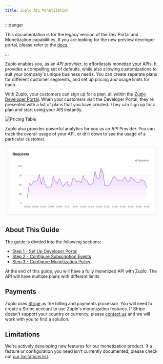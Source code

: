 ```yaml
---
title: Zuplo API Monetization
---
```


:::danger

This documentation is for the legacy version of the Dev Portal and Monetization
capabilities. If you are looking for the new preview developer portal, please
refer to the [docs](/docs/dev-portal/introduction).

:::

Zuplo enables you, as an _API provider_, to effortlessly monetize your APIs. It
provides a compelling set of defaults, while also allowing customizations to
suit your company's unique business needs. You can create separate plans for
different customer segments, and set up pricing and usage limits for each.

With Zuplo, your customers can sign up for a plan, all within the
[Zuplo Developer Portal](../legacy/dev-portal/overview.md). When your customers
visit the Developer Portal, they're presented with a list of plans that you have
created. They can sign up for a plan and start using your API instantly.

![Pricing Table](../../public/media/monetization-dev-portal-setup/image.png)

Zuplo also provides powerful analytics for you as an API Provider. You can track
the overall usage of your API, or drill down to see the usage of a particular
customer.

![Analytics](../../public/media/monetization/353fb3d5-f019-443b-92d6-a4127814b1f0.png)

## About This Guide

The guide is divided into the following sections:

- [Step 1 - Set Up Developer Portal](/docs/articles/monetization-dev-portal-setup.md)
- [Step 2 - Configure Subscription Events](/docs/articles/monetization-webhook-setup.md)
- [Step 3 - Configure Monetization Policy](/docs/articles/monetization-policy-setup.md)

At the end of this guide, you will have a fully monetized API with Zuplo. The
API will have multiple plans with different limits.

## Payments

Zuplo uses [Stripe](https://stripe.com) as the billing and payments processor.
You will need to create a Stripe account to use Zuplo's monetization features.
If Stripe doesn't support your country or currency, please
[contact us](https://discord.zuplo.com) and we will work with you to find a
solution.

## Limitations

We're actively developing new features for our monetization product. If a
feature or configuration you need isn't currently documented, please check out
[our limitations list](./monetization-limitations.md).
